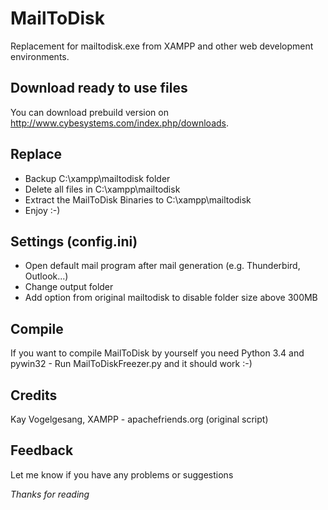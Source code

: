 MailToDisk
==============

Replacement for mailtodisk.exe from XAMPP and other web development environments.

Download ready to use files
-----
You can download prebuild version on http://www.cybesystems.com/index.php/downloads.

Replace
-----
 - Backup C:\xampp\mailtodisk folder
 - Delete all files in C:\xampp\mailtodisk
 - Extract the MailToDisk Binaries to C:\xampp\mailtodisk
 - Enjoy :-)
 
Settings (config.ini)
-----
 - Open default mail program after mail generation (e.g. Thunderbird, Outlook...)
 - Change output folder
 - Add option from original mailtodisk to disable folder size above 300MB

Compile
-----
If you want to compile MailToDisk by yourself you need Python 3.4 and pywin32 - Run MailToDiskFreezer.py and it should work :-)

Credits
-----
Kay Vogelgesang, XAMPP - apachefriends.org (original script)

Feedback
-----

Let me know if you have any problems or suggestions

*Thanks for reading*
